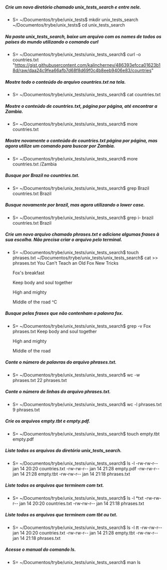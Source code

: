 ##### Crie um novo diretório chamado unix_tests_search e entre nele. 

-   S= ~/Documentos/trybe/unix_tests$ mkdir unix_tests_search
      ~/Documentos/trybe/unix_tests$ cd unix_tests_search
      
##### Na pasta unix_tests_search, baixe um arquivo com os nomes de todos os países do mundo utilizando o comando curl

-   S= ~/Documentos/trybe/unix_tests/unix_tests_search$ curl -o countries.txt "https://gist.githubusercontent.com/kalinchernev/486393efcca01623b18d/raw/daa24c9fea66afb7d68f8d69f0c4b8eeb9406e83/countries"

##### Mostre todo o conteúdo do arquivo countries.txt na tela.

-   S= ~/Documentos/trybe/unix_tests/unix_tests_search$ cat countries.txt

##### Mostre o conteúdo de countries.txt, página por página, até encontrar a Zambia.

-   S= ~/Documentos/trybe/unix_tests/unix_tests_search$ more countries.txt

##### Mostre novamente o conteúdo de countries.txt página por página, mas agora utilize um comando para buscar por Zambia.
 
-   S= ~/Documentos/trybe/unix_tests/unix_tests_search$ more countries.txt /Zambia

##### Busque por Brazil no countries.txt.

-   S= ~/Documentos/trybe/unix_tests/unix_tests_search$ grep Brazil countries.txt
      Brazil

##### Busque novamente por brazil, mas agora utilizando o lower case.

-   S= ~/Documentos/trybe/unix_tests/unix_tests_search$ grep i- brazil countries.txt
      Brazil

##### Crie um novo arquivo chamado phrases.txt e adicione algumas frases à sua escolha. Não precisa criar o arquivo pelo terminal.

-   S= ~/Documentos/trybe/unix_tests/unix_tests_search$ touch phrases.txt
      ~/Documentos/trybe/unix_tests/unix_tests_search$ cat >> phrases.txt
      You Can't Teach an Old Fox New Tricks
      
      Fox's breakfast

      Keep body and soul together

      High and mighty

      Middle of the road
      ^C

##### Busque pelas frases que não contenham a palavra fox.

-   S= ~/Documentos/trybe/unix_tests/unix_tests_search$ grep -v Fox phrases.txt
      Keep body and soul together

      High and mighty

      Middle of the road

##### Conte o número de palavras do arquivo phrases.txt.

-   S= ~/Documentos/trybe/unix_tests/unix_tests_search$ wc -w phrases.txt
      22 phrases.txt

##### Conte o número de linhas do arquivo phrases.txt.

-   S= ~/Documentos/trybe/unix_tests/unix_tests_search$ wc -l phrases.txt
      9 phrases.txt

##### Crie os arquivos empty.tbt e empty.pdf.

-   S= ~/Documentos/trybe/unix_tests/unix_tests_search$ touch empty.tbt empty.pdf
   
##### Liste todos os arquivos do diretório unix_tests_search.

-   S= ~/Documentos/trybe/unix_tests/unix_tests_search$ ls -l
      -rw-rw-r-- jan 14 20:20 countries.txt
      -rw-rw-r-- jan 14 21:28 empty.pdf
      -rw-rw-r-- jan 14 21:28 empty.tbt
      -rw-rw-r-- jan 14 21:18 phrases.txt

##### Liste todos os arquivos que terminem com txt.

-   S= ~/Documentos/trybe/unix_tests/unix_tests_search$ ls -l *txt
      -rw-rw-r--  jan 14 20:20 countries.txt
      -rw-rw-r--  jan 14 21:18 phrases.txt

##### Liste todos os arquivos que terminem com tbt ou txt.

-   S= ~/Documentos/trybe/unix_tests/unix_tests_search$ ls -l *t*t
      -rw-rw-r-- jan 14 20:20 countries.txt
      -rw-rw-r-- jan 14 21:28 empty.tbt
      -rw-rw-r-- jan 14 21:18 phrases.txt


##### Acesse o manual do comando ls.

-   S= ~/Documentos/trybe/unix_tests/unix_tests_search$ man ls

